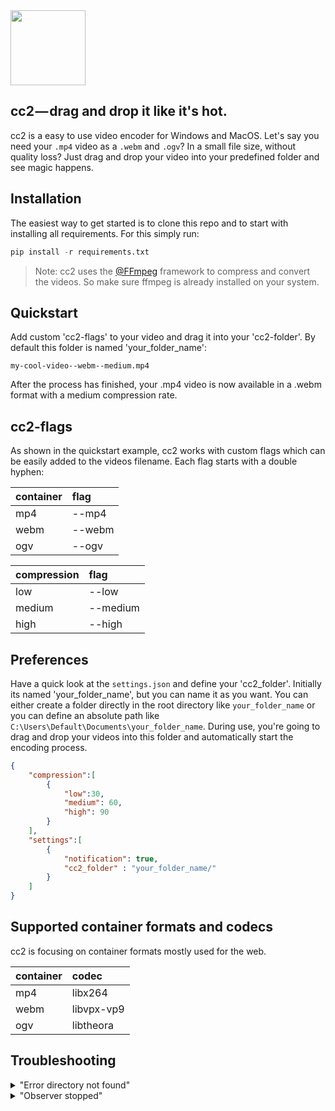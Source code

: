 <img src="http://pfuscha.cool:3000/" width="120"/>

cc2 — drag and drop it like it's hot.
-------------
cc2 is a easy to use video encoder for Windows and MacOS. Let's say you need your ```.mp4``` video as a ```.webm``` and ```.ogv```? In a small file size, without quality loss? Just drag and drop your video into your predefined folder and see magic happens.

Installation
------------
The easiest way to get started is to clone this repo and to start with installing all requirements. For this simply run:
```python
pip install -r requirements.txt
```
> Note: cc2 uses the [@FFmpeg](https://www.ffmpeg.org/) framework to compress and convert the videos. So make sure ffmpeg is already installed on your system. 

Quickstart
----------
Add custom 'cc2-flags' to your video and drag it into your 'cc2-folder'. By default this folder is named 'your_folder_name':
```
my-cool-video--webm--medium.mp4
```
After the process has finished, your .mp4 video is now available in a .webm format with a medium compression rate.

cc2-flags
---------
As shown in the quickstart example, cc2 works with custom flags which can be easily added to the videos filename. Each flag starts with a double hyphen:

| container         | flag              |
| :------------     | :------------     |
| mp4               | --mp4             | 
| webm              | --webm            |   
| ogv               | --ogv             |   

| compression       | flag              |        
| :------------     | :------------     |
| low               | --low             | 
| medium            | --medium          |   
| high              | --high            |   

Preferences
-----------
Have a quick look at the ```settings.json``` and define your 'cc2_folder'. Initially its named 'your_folder_name', but you can name it as you want. You can either create a folder directly in the root directory like ```your_folder_name``` or you can define an absolute path like ```C:\Users\Default\Documents\your_folder_name```. During use, you're going to drag and drop your videos into this folder and automatically start the encoding process.

```json
{   
    "compression":[
        {
            "low":30,
            "medium": 60,
            "high": 90
        }
    ],
    "settings":[
        {
            "notification": true,
            "cc2_folder" : "your_folder_name/" 
        }
    ]
}
```
Supported container formats and codecs
--------------------------------------
cc2 is focusing on container formats mostly used for the web.  

| container         | codec         |
| :------------     |:------------  |
| mp4               | libx264       | 
| webm              | libvpx-vp9    |   
| ogv               | libtheora     |   

Troubleshooting
---------------
<details>
<summary>"Error directory not found"</summary>
<p>Make sure your 'cc2_folder' exists. Double check the path in the settings.json</p>  
</details>
<details>
<summary>"Observer stopped"</summary>
<p>...</p>
</details>
